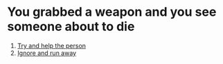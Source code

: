 # You grabbed a weapon and you see someone about to die 
1. [Try and help the person](die.md)
2. [Ignore and run away](meet-opponent.md)